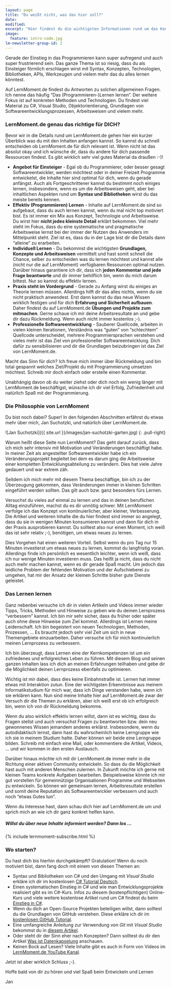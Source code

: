 ```yaml
---
layout: page
title: "Du weißt nicht, was das hier soll?"
date: 
modified:
excerpt: "Hier findest du die wichtigsten Informationen rund um das Konzept des LernMoments."
image:
  feature: intro-code.jpg
lm-newsletter-group-id: 2
---
```


Gerade der Einstieg in das Programmieren kann super aufregend und auch super frustrierend sein. Das ganze Thema ist so riesig, dass du als Einsteiger förmlich erschlagen wirst mit Syntax, Konzepten, Technologien, Bibliotheken, APIs, Werkzeugen und vielem mehr das du alles lernen könntest.

Auf LernMoment.de findest du Antworten zu solchen allgemeinen Fragen. Ich nenne das häufig “Das (Programmieren-)Lernen lernen”. Der weitere Fokus ist auf konkreten Methoden und Technologien. Du findest viel Material zu C#, Visual Studio, Objektorientierung, Grundlagen von Softwareentwicklungsprozessen, Arbeitsweisen und vielem mehr.

### LernMoment.de genau das richtige für DICH?

Bevor wir in die Details rund um LernMoment.de gehen hier ein kurzer Überblick was du mit den Inhalten anfangen kannst. So kannst du schnell entscheiden ob LernMoment.de für dich relevant ist. Wenn nicht ist das absolut okay und ich wünsche dir, dass du andere für dich passende Ressourcen findest. Es gibt wirklich sehr viel gutes Material da draußen :-)!

 - **Angebot für Einsteiger** - Egal ob du Programmierer, oder besser gesagt Softwareentwickler, werden möchtest oder in deiner Freizeit Programme entwickelst, die Inhalte hier sind optimal für dich, wenn du gerade anfängst. Auch als Fortgeschrittener kannst du bestimmt noch einiges lernen, insbesondere, wenn es um die Arbeitsweisen geht, aber bei inhaltlichen Aspekten rund um **Syntax und Bibliotheken** wirst du das meiste bereits kennen.
 - **Effektiv (Programmieren) Lernen** - Inhalte auf LernMoment.de sind so aufgebaut, dass du auch lernen kannst, wenn du mal nicht top motiviert bist. Es ist immer ein Mix aus Konzept, Technologie und Arbeitsweise. Du wirst hier **nicht jedes kleinste Detail** erklärt bekommen. Viel mehr steht im Fokus, dass du eine systematische und pragmatische Arbeitsweise lernst bei der immer der Nutzen des Anwenders im Mittelpunkt steht. Ziel ist es, dass du in der Lage bist dir die Details dann “alleine” zu erarbeiten.
 - **Individuell Lernen** - Du bekommst die wichtigsten **Grundlagen, Konzepte und Arbeitsweisen** vermittelt und hast somit schnell die Chance, selber zu entscheiden was du lernen möchtest und kannst alle (nicht nur die auf LernMoment) verfügbaren Ressourcen optimal nutzen. Darüber hinaus garantiere ich dir, dass ich **jeden Kommentar und jede Frage beantworte** und dir immer behilflich bin, wenn du mich darum bittest. Nur so kannst du effektiv lernen.
 - **Praxis steht im Vordergrund** - Gerade zu Anfang wirst du einiges an Theorie lernen müssen. Allerdings hilft dir das alles nichts, wenn du sie nicht praktisch anwendest. Erst dann kannst du das neue Wissen wirklich festigen und für dich **Erfahrung und Sicherheit aufbauen**. Daher findest du auf LernMoment.de **Übungen und Projekte zum mitmachen**. Gerne schaue ich mir deine Arbeitsresultate an und gebe dir dazu Rückmeldung. Wenn auch nicht immer kostenlos ;-).
 - **Professionelle Softwareentwicklung** - Sauberer Quellcode, arbeiten in vielen kleinen Iterationen, Verständnis was “guten” von “schlechtem” Quellcode unterscheidet, mehrere Programmiersprachen verstehen und vieles mehr ist das Ziel von professioneller Softwareentwicklung. Dich dafür zu sensibilisieren und dir die Grundlagen beizubringen ist das Ziel von LernMoment.de.

Macht das Sinn für dich? Ich freue mich immer über Rückmeldung und bin total gespannt welches Ziel/Projekt du mit Programmierung umsetzen möchtest. Schreib mir doch einfach oder erstelle einen Kommentar.

Unabhängig davon ob du weiter ziehst oder dich noch ein wenig länger mit LernMoment.de beschäftigst, wünsche ich dir viel Erfolg, Zufriedenheit und natürlich Spaß mit der Programmierung.

### Die Philosophie von LernMoment

Du bist noch dabei? Super! In den folgenden Abschnitten erfährst du etwas mehr über mich, Jan Suchotzki, und natürlich über LernMoment.de.

![Jan Suchotzki]({{ site.url }}/images/jan-suchotzki-garten.jpg)
{: .pull-right}

Warum heißt diese Seite nun LernMoment? Das geht darauf zurück, dass ich mich sehr intensiv mit Motivation und Veränderungen beschäftigt habe. In meiner Zeit als angestellter Softwareentwickler habe ich ein Veränderungsprojekt begleitet bei dem es darum ging die Arbeitsweise einer kompletten Entwicklungsabteilung zu verändern. Dies hat viele Jahre gedauert und war extrem zäh.

Seitdem ich mich mehr mit diesem Thema beschäftige, bin ich zu der Überzeugung gekommen, dass Veränderungen immer in kleinen Schritten eingeführt werden sollten. Das gilt auch bzw. ganz besonders fürs Lernen.

Versuchst du vieles auf einmal zu lernen und das in deinen beruflichen Alltag einzuführen, machst du es dir unnötig schwer. Mit LernMoment verfolge ich das Konzept von kontinuierlicher, aber kleiner, Verbesserung. Die Artikel und weiteren Inhalte die du hier findest sind immer so angelegt, dass du sie in wenigen Minuten konsumieren kannst und dann für dich in der Praxis ausprobieren kannst. Du solltest also nur einen Moment, ich weiß das ist sehr relativ ;-), benötigen, um etwas neues zu lernen.

Dies Vorgehen hat einen weiteren Vorteil. Selbst wenn du pro Tag nur 15 Minuten investierst um etwas neues zu lernen, kommst du langfristig voran. Allerdings finde ich persönlich es wesentlich leichter, wenn ich weiß, dass ich nur wenige Minuten investieren muss. Das heißt ja nicht, dass du nicht auch mehr machen kannst, wenn es dir gerade Spaß macht. Um jedoch das leidliche Problem der fehlenden Motivation und der Aufschieberei zu umgehen, hat mir der Ansatz der kleinen Schritte bisher gute Dienste geleistet.

### Das Lernen lernen

Ganz nebenbei versuche ich dir in vielen Artikeln und Videos immer wieder Tipps, Tricks, Methoden und Hinweise zu geben wie du deinen Lernprozess “verbessern” kannst. Ich bin mir sehr sicher, dass du früher oder später auch ohne diese Hinweise zum Ziel kommst. Allerdings ist Lernen meine Leidenschaft. Ich bin begeistert von neuen Technologien, Methoden, Prozessen, … Es braucht jedoch sehr viel Zeit um sich in neue Themengebiete einzuarbeiten. Daher versuche ich für mich kontinuierlich meinen Lernprozess zu verbessern. 

Ich bin überzeugt, dass Lernen eine der Kernkompetenzen ist um ein zufriedenes und erfolgreiches Leben zu führen. Mit diesem Blog und seinen ganzen Inhalten lass ich dich an meinen Erfahrungen teilhaben und gebe dir die Möglichkeit deinen Lernprozess ebenfalls zu optimieren. 

Wichtig ist mir dabei, dass dies keine Einbahnstraße ist. Lernen hat immer etwas mit Interaktion zutun. Eine der wichtigsten Erkenntnisse aus meinem Informatikstudium für mich war, dass ich Dinge verstanden habe, wenn ich sie erklären kann. Nun sind meine Inhalte hier auf LernMoment.de zwar der Versuch dir die Themen zu erklären, aber ich weiß erst ob ich erfolgreich bin, wenn ich von dir Rückmeldung bekomme.

Wenn du also wirklich effektiv lernen willst, dann ist es wichtig, dass du Fragen stellst und auch versuchst Fragen zu beantworten bzw. dein neu gewonnenes Wissen jemandem anderes erklärst. Insbesondere, wenn du autodidaktisch lernst, dann hast du wahrscheinlich keine Lerngruppe wie ich sie in meinem Studium hatte. Daher können wir beide eine Lerngruppe bilden. Schreib mit einfach eine Mail, oder kommentiere die Artikel, Videos, … und wir kommen in den ersten Austausch.

Darüber hinaus möchte ich mit dir LernMoment.de immer mehr in die Richtung einer aktiven Community entwickeln. So dass du die Möglichkeit hast auch mit anderen Menschen zulernen. In Zukunft möchte ich gerne mit kleinen Teams konkrete Aufgaben bearbeiten. Beispielsweise könnte ich mir gut vorstellen für gemeinnützige Organisationen Programme und Webseiten zu entwickeln. So können wir gemeinsam lernen, Arbeitsresultate erstellen und somit deine Reputation als Softwareentwickler verbessern und auch noch “etwas Gutes tun”.

Wenn du Interesse hast, dann schau dich hier auf LernMoment.de um und sprich mich an wie ich dir ganz konkret helfen kann.

<div class="subscribe-notice">
  <h5>Willst du über neue Inhalte informiert werden? Dann los ...</h5>
	{% include lernmoment-subscribe.html %}
</div>

### Wo starten?

Du hast dich bis hierhin durchgekämpft? Gratulation! Wenn du noch motiviert bist, dann fang doch mit einem von diesen Themen an:

 - Syntax und Bibliotheken von C# und den Umgang mit *Visual Studio* erkläre ich dir im kostenlosen [C# Tutorial Deutsch](/csharp-tutorial-deutsch/).
 - Einen systematischen Einstieg in C# und wie man Entwicklungsprojekte realisiert gibt es im C#-Kurs. Infos zu diesem (kostenpflichtigen) Online-Kurs und viele weitere kostenlose Artikel rund um C# findest du beim [Einstieg in C#](/einstieg-csharp/).
 - Wenn du dich an Open-Source Projekten beteiligen willst, dann solltest du die Grundlagen von GitHub verstehen. Diese erkläre ich dir im [kostenlosen GitHub Tutorial](/alle/gratis-github-tutorial/).
 - Eine umfangreiche Anleitung zur Verwendung von *Git* mit *Visual Studio* bekommst du in [diesem Artikel](/alle/git-mit-visual-studio/).
 - Oder steht dir der Sinn eher nach Konzepten? Dann solltest du dir den Artikel [Was ist Datenkapselung](/alle/was-ist-datenkapselung/) anschauen.
 - Keinen Bock auf Lesen? Viele Inhalte gibt es auch in Form von Videos im <a href="https://www.youtube.com/channel/UC5jCUQ6IPHtQP5r4y9byCqA" target="_blank">LernMoment.de YouTube Kanal</a>.

Jetzt ist aber wirklich Schluss ;-).

Hoffe bald von dir zu hören und viel Spaß beim Entwickeln und Lernen

Jan
